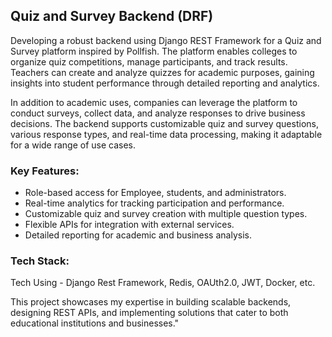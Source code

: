 ## Quiz and Survey Backend (DRF)

Developing a robust backend using Django REST Framework for a Quiz and Survey platform inspired by Pollfish. The platform enables colleges to organize quiz competitions, manage participants, and track results. Teachers can create and analyze quizzes for academic purposes, gaining insights into student performance through detailed reporting and analytics.

In addition to academic uses, companies can leverage the platform to conduct surveys, collect data, and analyze responses to drive business decisions. The backend supports customizable quiz and survey questions, various response types, and real-time data processing, making it adaptable for a wide range of use cases.

### Key Features:
- Role-based access for Employee, students, and administrators.
- Real-time analytics for tracking participation and performance.
- Customizable quiz and survey creation with multiple question types.
- Flexible APIs for integration with external services.
- Detailed reporting for academic and business analysis.

### Tech Stack:
Tech Using - Django Rest Framework, Redis, OAUth2.0, JWT, Docker, etc.

This project showcases my expertise in building scalable backends, designing REST APIs, and implementing solutions that cater to both educational institutions and businesses."
